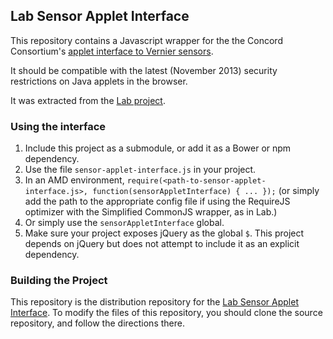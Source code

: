 ## Lab Sensor Applet Interface

This repository contains a Javascript wrapper for the the Concord Consortium's [applet interface to Vernier sensors](https://github.com/concord-consortium/sensor-applets). 

It should be compatible with the latest (November 2013) security restrictions on Java applets in the browser.

It was extracted from the [Lab project](http://github.com/concord-consortium/lab).

### Using the interface

1. Include this project as a submodule, or add it as a Bower or npm dependency.
2. Use the file `sensor-applet-interface.js` in your project.
3. In an AMD environment,
 `require(<path-to-sensor-applet-interface.js>, function(sensorAppletInterface) { ... });` (or simply add the path to the appropriate config file if using the RequireJS optimizer with the Simplified CommonJS wrapper, as in Lab.)
4. Or simply use the `sensorAppletInterface` global.
5. Make sure your project exposes jQuery as the global `$`. This project depends on jQuery but does not attempt to include it as an explicit dependency.

### Building the Project

This repository is the distribution repository for the [Lab Sensor Applet Interface](http://github.com/concord-consortium/lab-sensor-applet-interface).
To modify the files of this repository, you should clone the source repository, and follow the directions there.
